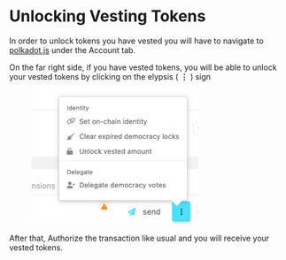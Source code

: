 # Unlocking Vesting Tokens

In order to unlock tokens you have vested you will have to navigate to [polkadot.js](https://polkadot.js.org/apps/#/accounts) under the Account tab.



On the far right side, if you have vested tokens, you will be able to unlock your vested tokens by clicking on the elypsis ( **⋮** ) sign



<figure><img src="../.gitbook/assets/image (6).png" alt=""><figcaption></figcaption></figure>



After that, Authorize the transaction like usual and you will receive your vested tokens.
